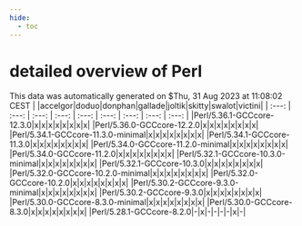 ```yaml
---
hide:
  - toc
---
```


detailed overview of Perl
=========================


This data was automatically generated on $Thu, 31 Aug 2023 at 11:08:02 CEST
| |accelgor|doduo|donphan|gallade|joltik|skitty|swalot|victini|
| :---: | :---: | :---: | :---: | :---: | :---: | :---: | :---: | :---: |
|Perl/5.36.1-GCCcore-12.3.0|x|x|x|x|x|x|x|x|
|Perl/5.36.0-GCCcore-12.2.0|x|x|x|x|x|x|x|x|
|Perl/5.34.1-GCCcore-11.3.0-minimal|x|x|x|x|x|x|x|x|
|Perl/5.34.1-GCCcore-11.3.0|x|x|x|x|x|x|x|x|
|Perl/5.34.0-GCCcore-11.2.0-minimal|x|x|x|x|x|x|x|x|
|Perl/5.34.0-GCCcore-11.2.0|x|x|x|x|x|x|x|x|
|Perl/5.32.1-GCCcore-10.3.0-minimal|x|x|x|x|x|x|x|x|
|Perl/5.32.1-GCCcore-10.3.0|x|x|x|x|x|x|x|x|
|Perl/5.32.0-GCCcore-10.2.0-minimal|x|x|x|x|x|x|x|x|
|Perl/5.32.0-GCCcore-10.2.0|x|x|x|x|x|x|x|x|
|Perl/5.30.2-GCCcore-9.3.0-minimal|x|x|x|x|x|x|x|x|
|Perl/5.30.2-GCCcore-9.3.0|x|x|x|x|x|x|x|x|
|Perl/5.30.0-GCCcore-8.3.0-minimal|x|x|x|x|x|x|x|x|
|Perl/5.30.0-GCCcore-8.3.0|x|x|x|x|x|x|x|x|
|Perl/5.28.1-GCCcore-8.2.0|-|x|-|-|-|-|x|-|

